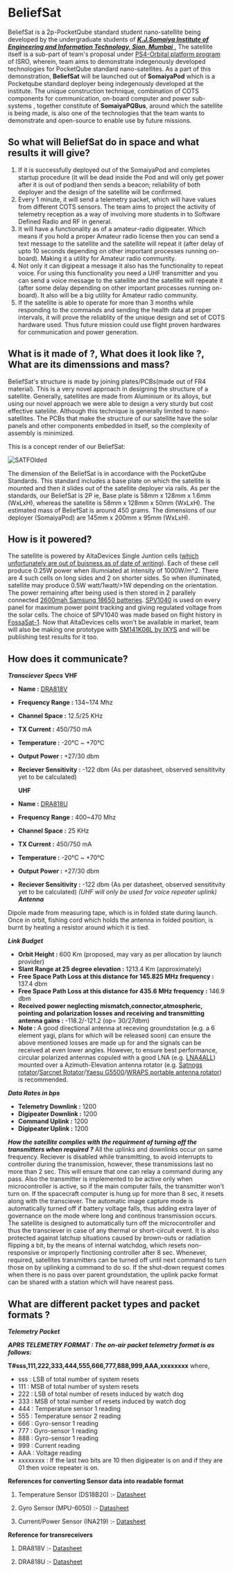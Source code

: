 # BeliefSat

BeliefSat is a 2p-PocketQube standard student nano-satellite being developed by the undergraduate students of [**_K.J.Somaiya Institute of Engineering and Information Technology, Sion, Mumbai_** .](https://kjsieit.somaiya.edu/en) The satellite itself is a sub-part of team's proposal under [PS4-Orbital platform program](https://www.isro.gov.in/update/15-jun-2019/announcement-of-opportunity-ao-orbital-platform) of ISRO, wherein, team aims to demonstrate indegenously developed technologies for PocketQube standard nano-satellites. As a part of this demonstration, **BeliefSat** will be launched out of **SomaiyaPod** which is a Pocketqube standard deployer being indegenously developed at the institute. The unique construction technique, combination of COTS components for communication, on-board computer and power sub-systems , together constitute of **SomaiyaPQBus**, around which the satellite is being made, is also one of the technologies that the team wants to demonstrate and open-source to enable use by future missions.

## So what will BeliefSat do in space and what results it will give?

1. If it is successfully deployed out of the SomaiyaPod and completes startup procedure (it will be dead inside the Pod and will only get power after it is out of pod)and then sends a beacon; reliability of both deployer and the design of the satellite will be confirmed.
2. Every 1 minute, it will send a telemetry packet, which will have values from different COTS sensors. The team aims to project the activity of telemetry reception as a way of involving more students in to Software Defined Radio and RF in general.
3. It will have a functionality as of a amateur-radio digipeater. Which means if you hold a proper Amateur radio license then you can send a text message to the satellite and the satellite will repeat it (after delay of upto 10 seconds depending on other important processes running on-board). Making it a utility for Amateur radio community.
4. Not only it can digipeat a message it also has the functionality to repeat voice. For using this functionality you need a UHF transmitter and you can send a voice message to the satellite and the satellite will repeate it (after some delay depending on other important processes running on-board). It also will be a big utility for Amateur radio community.
5. If the satellite is able to operate for more than 3 months while responding to the commands and sending the health data at proper intervals, it will prove the reliablity of the unique design and set of COTS hardware used. Thus future mission could use flight proven hardwares for communication and power generation.

## What is it made of ?, What does it look like ?, What are its dimenssions and mass?

BeliefSat's structure is made by joining plates/PCBs(made out of FR4 material). This is a very novel approach in designing the structure of a satellite. Generally, satellites are made from Aluminium or its alloys, but using our novel approach we were able to design a very sturdy but cost effective sateliite. Although this technique is generally limited to nano-satellites. The PCBs that make the structure of our satellite have the solar panels and other components embedded in itself, so the complexity of assembly is minimized.

This is a concept render of our BeliefSat:

![SATFOlded](https://user-images.githubusercontent.com/67508161/85923794-c3ac7880-b8ab-11ea-8a19-435cf76c867a.jpg)

The dimension of the BeliefSat is in accordance with the PocketQube Standards. This standard includes a base plate on which the satellite is mounted and then it slides out of
the satellite deployer via rails. As per the standards, our BeliefSat is 2P ie, Base plate is 58mm x 128mm x 1.6mm (WxLxH), whereas the satellite is 58mm x 128mm x 50mm (WxLxH).
The estimated mass of BeliefSat is around 450 grams. The dimensions of our deployer (SomaiyaPod) are 145mm x 200mm x 95mm (WxLxH).

## How is it powered?

The satellite is powered by AltaDevices Single Juntion cells ([which unfortunately are out of buisness as of date of writing](https://pv-magazine-usa.com/2019/12/31/shutdown-continues-at-hanergy-owned-alta-devices-high-efficiency-pv-pioneer/)). Each of these cell produce 0.25W power when illumniated at intensity of 1000W/m^2. There are 4 such cells on long sides and 2 on shorter sides. So when illuminated, satellite may produce 0.5W watt/1watt/>1W depending on the orientation. The power remaining after being used is then stored in 2 parallely connected [2600mah Samsung 18650 batteries](https://robokits.co.in/batteries-chargers/samsung-premium-li-ion-battery/3.7v-samsung-li-ion-batteries/samsung-icr-18650-26j-2600mah-li-ion-cell-original?gclid=CjwKCAjwltH3BRB6EiwAhj0IUHaLyAB-D4SHw_PhNjM4cJyQy68a7cGyKCsCMS-I6JLJSGFChlp92BoC6-4QAvD_BwE). [SPV1040](https://www.st.com/en/power-management/spv1040.html) is used on every panel for maximum power point tracking and giving regulated voltage from the solar cells. The choice of SPV1040 was made based on flight history in [FossaSat-1](https://github.com/FOSSASystems/FOSSASAT-1). Now that AltaDevices cells won't be available in market, team will also be making one prototype with [SM141K06L by IXYS](https://www.digikey.com/product-detail/en/ixys/SM141K06L/SM141K06L-ND/9990462) and will be publishing test results for it too. 

## How does it communicate?

**_Transciever Specs_**
    **VHF**
-   **Name :** [DRA818V](http://www.dorji.com/products.php?Keyword=dra818v)
-   **Frequency Range :** 134~174 Mhz
-   **Channel Space :** 12.5/25 KHz
-   **TX Current :** 450/750 mA
-   **Temperature :** -20°C ~ +70°C
-   **Output Power :** +27/30 dbm
-   **Reciever Sensitivity :** -122 dbm (As per datasheet, observed sensititvity yet to be calculated)

    **UHF**
-   **Name :** [DRA818U](http://www.dorji.com/products.php?Keyword=dra818u)
-   **Frequency Range :** 400~470 Mhz
-   **Channel Space :** 25 KHz
-   **TX Current :** 450/750 mA
-   **Temperature :** -20°C ~ +70°C
-   **Output Power :** +27/30 dbm
-   **Reciever Sensitivity :** -122 dbm (As per datasheet, observed sensititvity yet to be calculated)
    _(UHF will only be used for voice repeater uplink)_
**_Antenna_**

Dipole made from measuring tape, which is in folded state during launch. Once in orbit, fishing cord which holds the antenna in folded position, is burnt by heating a resistor around which it is tied.

**_Link Budget_**

-   **Orbit Height :** 600 Km (proposed, may vary as per allocation by launch provider)
-   **Slant Range at 25 degree elevation :** 1213.4 Km (approximately)
-   **Free Space Path Loss at this distance for 145.825 MHz frequency :** 137.4 dbm
-   **Free Space Path Loss at this distance for 435.6 MHz frequency :** 146.9 dbm
-   **Received power neglecting mismatch,connector,atmospheric, pointing and polarization losses and receiving and transmitting antenna gains :** -118.2/-121.2 (op= 30/27dbm)
-   **Note :** A good directional antenna at receving groundstation (e.g. a 6 element yagi, plans for which will be released soon) can ensure the above mentioned losses are made up for and the signals can be received at even lower angles. However, to ensure best performance, circular polarized antennas copuled with a good LNA (e.g. [LNA4ALL](http://lna4all.blogspot.com/)) mounted over a Azimuth-Elevation antenna rotator (e.g. [Satnogs rotator](https://wiki.satnogs.org/SatNOGS_Rotator_v3)/[Sarcnet Rotator](https://www.sarcnet.org/rotator-mk2.html#RotatorMk2a)/[Yaesu G5500](https://www.yaesu.com/indexVS.cfm?cmd=DisplayProducts&ProdCatID=104&encProdID=79A89CEC477AA3B819EE02831F3FD5B8)/[WRAPS portable antenna rotator](https://ukamsat.files.wordpress.com/2013/12/wraps-mark-spencer-wa8sme-qst-jan-2014-copyright-arrl.pdf)) is recommended.

**_Data Rates in bps_**

-   **Telemetry Downlink :** 1200
-   **Digipeater Downlink :** 1200
-   **Command Uplink :** 1200
-   **Digipeater Uplink :** 1200

**_How the satellite complies with the requirment of turning off the transmitters when required ?_**
All the uplinks and downlinks occur on same frequency. Reciever is disabled while transmitting, to avoid interrupts to controller during the transmission, however, these transmissions last no more than 2 sec. This will ensure that one can relay a command during any pass. Also the transmitter is implemented to be active only when microcontroller is active, so if the main computer fails, the transmitter won't turn on. If the spacecraft computer is hung up for more than 8 sec, it resets along with the transciever. The automatic image capture mode is automatically turned off if battery voltage falls, thus adding extra layer of governance on the mode where long and continous transmission occurs. The satellite is designed to automatically turn off the microcontroller and thus the transciever in case of any thermal or short-circuit event. It is also protected against latchup situations caused by brown-outs or radiation flipping a bit, by the means of internal watchdog, which resets non-responsive or improperly finctioning controller after 8 sec. Whenever, required, satellites transmitters can be turned off until next command to turn those on by uplinking a command to do so. If the shut-down request comes when there is no pass over parent groundstation, the uplink packe format can be shared with a station which will have nearest pass.

## What are different packet types and packet formats ?

**_Telemetry Packet_**

**_APRS TELEMETRY FORMAT : The on-air packet telemetry format is as follows:_**

**T#sss,111,222,333,444,555,666,777,888,999,AAA,xxxxxxxx**
where,
-    sss : LSB of total number of system resets
-    111 : MSB of total number of system resets
-    222 : LSB of total number of resets induced by watch dog
-    333 : MSB of total number of resets induced by watch dog
-    444 : Temperature sensor 1 reading
-    555 : Temperature sensor 2 reading
-    666 : Gyro-sensor 1 reading
-    777 : Gyro-sensor 1 reading
-    888 : Gyro-sensor 1 reading
-    999 : Current reading
-    AAA : Voltage reading
-    xxxxxxxx : If the last two bits are 10 then digipeater is on and if they are 01 then voice repeater is on.

**References for converting Sensor data into readable format**

1. Temperature Sensor (DS18B20) :- [Datasheet](https://pdf1.alldatasheet.com/datasheet-pdf/view/58557/DALLAS/DS18B20.html)

2. Gyro Sensor (MPU-6050) :- [Datasheet](https://invensense.tdk.com/wp-content/uploads/2015/02/MPU-6000-Datasheet1.pdf)

3. Current/Power Sensor (INA219) :- [Datasheet](https://www.ti.com/lit/ds/symlink/ina219.pdf?ts=1593455980944&ref_url=https%253A%252F%252Fwww.google.com%252F)

**Reference for transreceivers**

1. DRA818V :- [Datasheet](http://www.dorji.com/docs/data/DRA818V.pdf)

2. DRA818U :- [Datasheet](http://www.dorji.com/docs/data/DRA818U.pdf)
